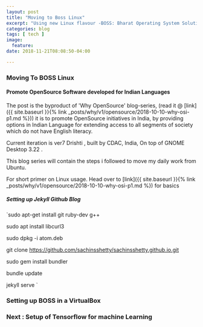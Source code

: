 ```yaml
---
layout: post
title: "Moving to Boss Linux"
excerpt: "Using new Linux flavour -BOSS: Bharat Operating System Solutions"
categories: blog
tags: [ tech ]
image:
  feature:
date: 2018-11-21T08:08:50-04:00

---
```


### Moving To BOSS Linux

#### Promote OpenSource Software developed for Indian Languages

The post is the byproduct of 'Why OpenSource' blog-series, (read it @ [link]({{ site.baseurl }}{% link _posts/why/v1/opensource/2018-10-10-why-osi-p1.md %})) it is to promote OpenSource initiatives in India, by providing options in Indian Language for extending access to all segments of society which do not have English literacy.


Current iteration is ver7 Drishti , built by CDAC, India, On top of GNOME Desktop 3.22 .


This blog series will contain the steps i followed to move my daily work from Ubuntu.


For short primer on Linux usage. Head over to [link]({{ site.baseurl }}{% link _posts/why/v1/opensource/2018-10-10-why-osi-p1.md %}) for basics




##### Setting up Jekyll Github Blog

`sudo apt-get install git ruby-dev g++

sudo apt install libcurl3


sudo dpkg -i atom.deb

git clone https://github.com/sachinsshetty/sachinsshetty.github.io.git


sudo gem install bundler

bundle update

jekyll serve
`


### Setting up BOSS in a VirtualBox



### Next : Setup of Tensorflow for machine Learning

